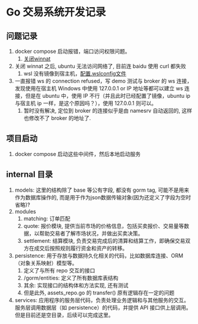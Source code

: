 # Go 交易系统开发记录

## 问题记录
1. docker compose 启动报错，端口访问权限问题。
   1. [关闭winnat](https://stackoverflow.com/questions/65272764/ports-are-not-available-listen-tcp-0-0-0-0-50070-bind-an-attempt-was-made-to)
2. 关闭 winnat 之后, ubuntu 无法访问网络了, 目前连 baidu 使用 curl 都失败
   1. wsl 没有镜像到宿主机，[配置.wslconfig文件](https://github.com/microsoft/WSL/issues/10753)
3. 一直报错 ws 的 connection refused，写 demo 测试与 broker 的 ws 连接，发现使用在宿主机 Windows 中使用 127.0.0.1 or IP 地址等都可以建立 ws 连接，但是在 ubuntu 中，使用 IP 不行（并且此时已经配置了镜像，ubuntu ip 与宿主机 ip 一样，是这个原因吗？），使用 127.0.0.1 则可以。
   1. 暂时没有解决, 定位到 broker 的连接似乎是由 namesrv 自动返回的, 这样也修改不了 broker 的地址了. 

## 项目启动
1. docker compose 启动这些中间件，然后本地启动服务


## internal 目录
1. models: 这里的结构除了 base 等公有字段, 都没有 gorm tag, 可能不是用来作为数据库操作的, 而是用于作为json数据传输对象(因为还定义了字段为空时省略)? 
2. modules
   1. matching: 订单匹配
   2. quote: 报价模块, 提供当前市场的价格信息，包括买卖报价、交易量等数据，以帮助交易者了解市场状况，并做出买卖决策。
   3. settlement:  结算模块, 负责交易完成后的清算和结算工作，即确保交易双方在成交后按照规则履行资金和资产的转移。
3. persistence: 用于存放与数据持久化相关的代码，比如数据库连接、ORM（对象关系映射）模型等。
   1. 定义了与所有 repo 交互的接口
   2. /gorm/entities: 定义了所有数据库表结构
   3. 其余: 实现接口的结构体和方法实现, 还有测试
   4. 但是此外, assets_repo.go 的 transfer() 原有逻辑存在一定的问题
4. services: 应用程序的服务层代码，负责处理业务逻辑和与其他服务的交互。服务层调用数据层（如 persistence）的代码，并提供 API 接口供上层调用。但是目前还是空目录，后续可以完成这里。 